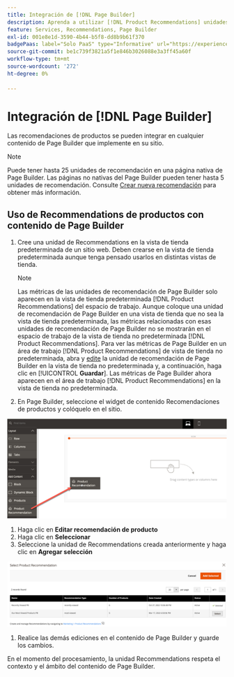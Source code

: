 ```yaml
---
title: Integración de [!DNL Page Builder]
description: Aprenda a utilizar [!DNL Product Recommendations] unidades en Page Builder.
feature: Services, Recommendations, Page Builder
exl-id: 001e8e1d-3590-4b44-b5f8-dd8b9b61f370
badgePaas: label="Solo PaaS" type="Informative" url="https://experienceleague.adobe.com/en/docs/commerce/user-guides/product-solutions" tooltip="Se aplica solo a proyectos de Adobe Commerce en la nube (infraestructura PaaS administrada por Adobe) y a proyectos locales."
source-git-commit: be1c739f3821a5f1e846b3026088e3a3ff45a60f
workflow-type: tm+mt
source-wordcount: '272'
ht-degree: 0%

---
```


# Integración de [!DNL Page Builder]

Las recomendaciones de productos se pueden integrar en cualquier contenido de Page Builder que implemente en su sitio.

>[!NOTE]
>
> Puede tener hasta 25 unidades de recomendación en una página nativa de Page Builder. Las páginas no nativas del Page Builder pueden tener hasta 5 unidades de recomendación. Consulte [Crear nueva recomendación](create.md) para obtener más información.

## Uso de Recommendations de productos con contenido de Page Builder

1. Cree una unidad de Recommendations en la vista de tienda predeterminada de un sitio web. Deben crearse en la vista de tienda predeterminada aunque tenga pensado usarlos en distintas vistas de tienda.

   >[!NOTE]
   >
   >Las métricas de las unidades de recomendación de Page Builder solo aparecen en la vista de tienda predeterminada [!DNL Product Recommendations] del espacio de trabajo. Aunque coloque una unidad de recomendación de Page Builder en una vista de tienda que no sea la vista de tienda predeterminada, las métricas relacionadas con esas unidades de recomendación de Page Builder no se mostrarán en el espacio de trabajo de la vista de tienda no predeterminada [!DNL Product Recommendations]. Para ver las métricas de Page Builder en un área de trabajo [!DNL Product Recommendations] de vista de tienda no predeterminada, abra y [edite](edit.md) la unidad de recomendación de Page Builder en la vista de tienda no predeterminada y, a continuación, haga clic en [!UICONTROL **Guardar**]. Las métricas de Page Builder ahora aparecen en el área de trabajo [!DNL Product Recommendations] en la vista de tienda no predeterminada.

1. En Page Builder, seleccione el widget de contenido Recomendaciones de productos y colóquelo en el sitio.

![Insertar unidad de recomendación](assets/pb-insert.png)

1. Haga clic en **Editar recomendación de producto**
1. Haga clic en **Seleccionar**
1. Seleccione la unidad de Recommendations creada anteriormente y haga clic en **Agregar selección**

![Insertar unidad de recomendación](assets/pb-select.png)

1. Realice las demás ediciones en el contenido de Page Builder y guarde los cambios.

En el momento del procesamiento, la unidad Recommendations respeta el contexto y el ámbito del contenido de Page Builder.
